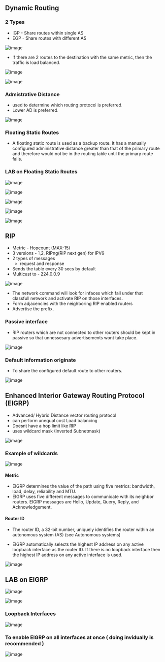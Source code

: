 ## Dynamic Routing

### 2 Types

- IGP - Share routes within single AS
- EGP - Share routes with different AS

![image](https://user-images.githubusercontent.com/110488017/233979142-4da6b85a-d249-44fb-8484-47e20aff0e76.png)

- If there are 2 routes to the destination with the same metric, then the traffic is load balanced.

![image](https://user-images.githubusercontent.com/110488017/233981959-c12ab77e-a175-4278-8040-285dfd8e295c.png)

![image](https://user-images.githubusercontent.com/110488017/233982233-c793e476-16fe-4e4e-a782-f40a2740c47b.png)

### Admistrative Distance

- used to determine which routing protocol is preferred.
- Lower AD is preferred.

![image](https://user-images.githubusercontent.com/110488017/233985523-4f705e6c-817c-4aa3-b70a-a60d390d3150.png)


### Floating Static Routes

- A floating static route is used as a backup route. It has a manually configured administrative distance greater than that of the primary route and therefore would not be in the routing table until the primary route fails.

### LAB on Floating Static Routes

![image](https://user-images.githubusercontent.com/110488017/233990243-728c4544-91e3-4487-9a62-0314a21a56a7.png)

![image](https://user-images.githubusercontent.com/110488017/233994644-54bc0dec-3ec1-4916-912c-e22a6b0df234.png)

![image](https://user-images.githubusercontent.com/110488017/233994746-f145d5be-da78-4192-8ae9-060c2820d4ea.png)

![image](https://user-images.githubusercontent.com/110488017/233994832-9e489a98-9faf-4b15-95d4-2056e351ef38.png)

![image](https://user-images.githubusercontent.com/110488017/233995021-50de8811-a84a-4fbc-a1cb-ced4bf8d9cae.png)

## RIP

- Metric - Hopcount (MAX-15)
- 3 versions - 1,2, RIPng(RIP next gen) for IPV6
- 2 types of messages 
  - request and response
- Sends the table every 30 secs by default
- Multicast to - 224.0.0.9

![image](https://user-images.githubusercontent.com/110488017/234011428-9a16735d-ebc0-448a-a57b-265116c6e837.png)

- The network command will look for infaces which fall under that classfull network and activate RIP on those interfaces.
- Form adjacencies with the neighboring RIP enabled routers
- Advertise the prefix.

### Passive interface

- RIP routers which are not connected to other routers should be kept in passive so that unnessesary advertisements wont take place.

![image](https://user-images.githubusercontent.com/110488017/234012858-3f522869-fc71-4c11-873f-7268de9cbcc4.png)

### Default information originate

- To share the configured default route to other routers.

![image](https://user-images.githubusercontent.com/110488017/234013170-cbb66e26-9e4a-48e8-af5c-cec8790979a1.png)

## Enhanced Interior Gateway Routing Protocol (EIGRP)

- Advanced/ Hybrid Distance vector routing protocol
- can perform unequal cost Load balancing
- Doesnt have a hop limit like RIP
- uses wildcard mask (Inverted Subnetmask)

![image](https://user-images.githubusercontent.com/110488017/234041490-11f16f50-2810-4296-8fa2-711597bb6032.png)

### Example of wildcards

![image](https://user-images.githubusercontent.com/110488017/234016513-5e19e709-6bfd-427c-9e12-d38480540a28.png)

#### Metric

- EIGRP determines the value of the path using five metrics: bandwidth, load, delay, reliability and MTU.
- EIGRP uses five different messages to communicate with its neighbor routers. EIGRP messages are Hello, Update, Query, Reply, and Acknowledgement.

#### Router ID
- The router ID, a 32-bit number, uniquely identifies the router within an autonomous system (AS) (see Autonomous systems)

- EIGRP automatically selects the highest IP address on any active loopback interface as the router ID. If there is no loopback interface then the highest IP address on any active interface is used.

![image](https://user-images.githubusercontent.com/110488017/234020344-32b737c6-8361-4426-9fbd-c4713159aae1.png)

## LAB on EIGRP

![image](https://user-images.githubusercontent.com/110488017/234035111-8ca12b11-c3b4-4c59-a9f3-a445dd756a88.png)

![image](https://user-images.githubusercontent.com/110488017/234016187-6316e371-a528-44f1-b1db-377afacfd041.png)

### Loopback Interfaces
![image](https://user-images.githubusercontent.com/110488017/234034830-29e36b8e-d446-409e-85d8-b5103bd06833.png)

### To enable EIGRP on all interfaces at once ( doing invidually is recommended )
![image](https://user-images.githubusercontent.com/110488017/234039510-22bc0e6a-6bd0-4e67-a39b-b08ecbea6c2c.png)
